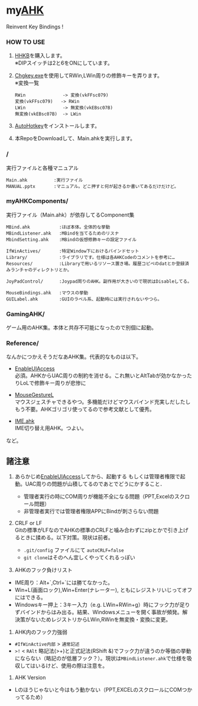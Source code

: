my[AHK][AHK]
======================
 Reinvent Key Bindings !

### HOW TO USE ###

1. [HHKB][HHKB]を購入します。  
※DIPスイッチは2と6をONにしています。

2. [Chgkey.exe][ChgKey.exe]を使用してRWin,LWin周りの修飾キーを弄ります。  
    ※変換一覧
    ```
    RWin              -> 変換(vkFFsc079)
    変換(vkFFsc079)   -> RWin
    LWin              -> 無変換(vkEBsc07B)
    無変換(vkEBsc07B)  -> LWin
    ```

3. [AutoHotkey][AHK]をインストールします。

4. 本RepoをDownloadして、Main.ahkを実行します。

### / ###
実行ファイルと各種マニュアル

    Main.ahk          :実行ファイル
    MANUAL.pptx       :マニュアル。どこ押すと何が起きるか書いてあるだけだけど。

### myAHKComponents/ ###
実行ファイル（Main.ahk）が依存してるComponent集

    MBind.ahk           :ほぼ本体。全体的な挙動
    MBindListener.ahk   :MBindを当てるためのリスナ
    MbindSetting.ahk    :MBindの仮想修飾キーの設定ファイル

    IfWinActives/       :特定Window下におけるバインドセット
    Library/            :ライブラリです。仕様は各AHKCodeのコメントを参考に…
    Resources/          :Libraryで用いるリソース置き場。履歴コピペのdatとか登録済みランチャのディレクトリとか。

    JoyPadControl/      :Joypad周りのAHK。副作用が大きいので現状はDisableしてる。

    MouseBindings.ahk   :マウスの挙動
    GUILabel.ahk        :GUIのラベル系、起動時には実行されないやつら。

### GamingAHK/ ###
ゲーム用のAHK集。本体と共存不可能になったので別個に起動。

### Reference/ ###

なんかにつかえそうだなあAHK集。代表的なものは以下。

+ [EnableUIAccess][EnableUIAccess]  
必須。AHKからUAC周りの制約を消せる。これ無いとAltTabが効かなかったりLoLで修飾キー周りが悲惨に  

+ [MouseGestureL][MouseGestureL]  
マウスジェスチャできるやつ。多機能だけどマウスバインド充実しだしたしもう不要。AHKゴリゴリ使ってるので参考文献として優秀。

+ [IME.ahk][IME.ahk]  
IME切り替え用AHK。つよい。

など。

諸注意
----------------

1. あらかじめ[EnableUIAccess][EnableUIAccess]してから、起動する
もしくは管理者権限で起動。UAC周りの問題が山積してるのであとでどうにかすること．  
    + 管理者実行の時にCOM周りが機能不全になる問題（PPT,Excelのスクロール問題）
    + 非管理者実行では管理者権限APPにBindが刺さらない問題

1. CRLF or LF  
Gitの標準がLFなのでAHKの標準のCRLFと噛み合わずにzipとかで引き上げるときに揉める。以下対策。現状は前者。
    + `.git/config` ファイルにて `autoCRLF=false`
    + `git clone`はそのへん宜しくやってくれるっぽい

1. AHKのフック負けリスト
  + IME周り：Alt+\`,Ctrl+\`には勝てなかった。
  + Win+L(画面ロック),Win+Enter(ナレーター), ともにレジストリいじってオフにはできる。
  + Windowsキー押上：3キー入力（e.g. LWin+RWin+g）時にフック力が足りずバインドからはみ出る。結果、Windowsメニューを開く事故が頻発。解決策がないためレジストリからLWin,RWinを無変換・変換に変更。

1. AHK内のフック力強弱
  + `#IfWinActive内部` > `通常記述`
  + `>!` < `RAlt`  略記法(>+)と正式記法(RShift &)でフック力が違うのか等価の挙動にならない（略記のが低層フック？）。現状は`MBindListener.ahk`で仕様を吸収してはいるけど、使用の際は注意を。

1. AHK Version
  + Lのほうじゃないと今はもう動かない（PPT,EXCELのスクロールにCOMつかってるため）


[HHKB]: http://www.pfu.fujitsu.com/hhkeyboard/
[AHK]: https://github.com/Lexikos/AutoHotkey_L
[WheelScroll.ahk]: http://blechmusik.hatenablog.jp/entry/20100529/1275141213
[IME.ahk]: http://www6.atwiki.jp/eamat/pages/17.html
[MouseGestureL]: http://hp.vector.co.jp/authors/VA018351/mglahk.html
[EnableUIAccess]: http://www.autohotkey.com/board/topic/70449-enable-interaction-with-administrative-programs/
[Chgkey.exe]:http://www.forest.impress.co.jp/library/software/changekey/
